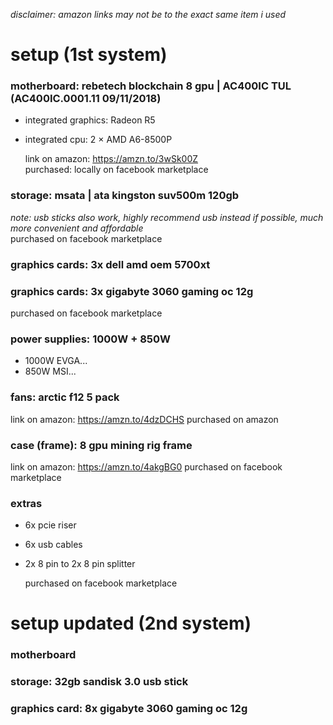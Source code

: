 _disclaimer: amazon links may not be to the exact same item i used_
# setup (1st system)

### motherboard: rebetech blockchain 8 gpu | AC400IC TUL (AC400IC.0001.11 09/11/2018)
- integrated graphics: Radeon R5
- integrated cpu: 2 × AMD A6-8500P  

  link on amazon: https://amzn.to/3wSk00Z  
  purchased: locally on facebook marketplace  

### storage: msata | ata kingston suv500m 120gb
  _note: usb sticks also work, highly recommend usb instead if possible, much more convenient and affordable_  
  purchased on facebook marketplace  

### graphics cards: 3x dell amd oem 5700xt
### graphics cards: 3x gigabyte 3060 gaming oc 12g
  purchased on facebook marketplace  

### power supplies: 1000W + 850W
- 1000W EVGA...
- 850W MSI...

### fans: arctic f12 5 pack  
  link on amazon: https://amzn.to/4dzDCHS
  purchased on amazon

### case (frame): 8 gpu mining rig frame
  link on amazon: https://amzn.to/4akgBG0
  purchased on facebook marketplace

### extras
- 6x pcie riser
- 6x usb cables
- 2x 8 pin to 2x 8 pin splitter
  
  purchased on facebook marketplace

# setup updated (2nd system)

### motherboard

### storage: 32gb sandisk 3.0 usb stick
### graphics card: 8x gigabyte 3060 gaming oc 12g





